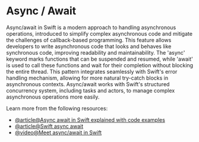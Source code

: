 # Async / Await

Async/await in Swift is a modern approach to handling asynchronous operations, introduced to simplify complex asynchronous code and mitigate the challenges of callback-based programming. This feature allows developers to write asynchronous code that looks and behaves like synchronous code, improving readability and maintainability. The 'async' keyword marks functions that can be suspended and resumed, while 'await' is used to call these functions and wait for their completion without blocking the entire thread. This pattern integrates seamlessly with Swift's error handling mechanism, allowing for more natural try-catch blocks in asynchronous contexts. Async/await works with Swift's structured concurrency system, including tasks and actors, to manage complex asynchronous operations more easily.

Learn more from the following resources:

- [@article@Async await in Swift explained with code examples](https://www.avanderlee.com/swift/async-await/)
- [@article@Swift async await](https://www.hackingwithswift.com/swift/5.5/async-await)
- [@video@Meet async/await in Swift](https://developer.apple.com/videos/play/wwdc2021/10132/)